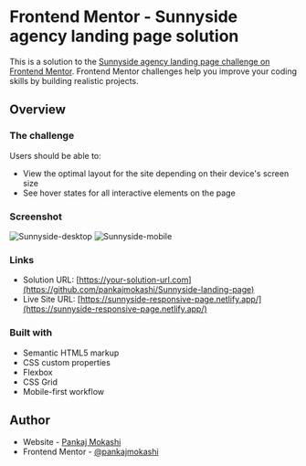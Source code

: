 # Frontend Mentor - Sunnyside agency landing page solution

This is a solution to the [Sunnyside agency landing page challenge on Frontend Mentor](https://www.frontendmentor.io/challenges/sunnyside-agency-landing-page-7yVs3B6ef). Frontend Mentor challenges help you improve your coding skills by building realistic projects.

## Overview

### The challenge

Users should be able to:

- View the optimal layout for the site depending on their device's screen size
- See hover states for all interactive elements on the page


### Screenshot

![Sunnyside-desktop](https://github.com/user-attachments/assets/23f2481a-e3b5-47aa-8378-06a5efd32e64)
![Sunnyside-mobile](https://github.com/user-attachments/assets/4eaef6a8-b921-4cfb-98f4-856e26c72470)


### Links

- Solution URL: [https://your-solution-url.com](https://github.com/pankajmokashi/Sunnyside-landing-page)
- Live Site URL: [https://sunnyside-responsive-page.netlify.app/](https://sunnyside-responsive-page.netlify.app/)


### Built with

- Semantic HTML5 markup
- CSS custom properties
- Flexbox
- CSS Grid
- Mobile-first workflow


## Author

- Website - [Pankaj Mokashi](https://portfolio-ashen-seven-24.vercel.app/)
- Frontend Mentor - [@pankajmokashi](https://www.frontendmentor.io/profile/pankajmokashi)

